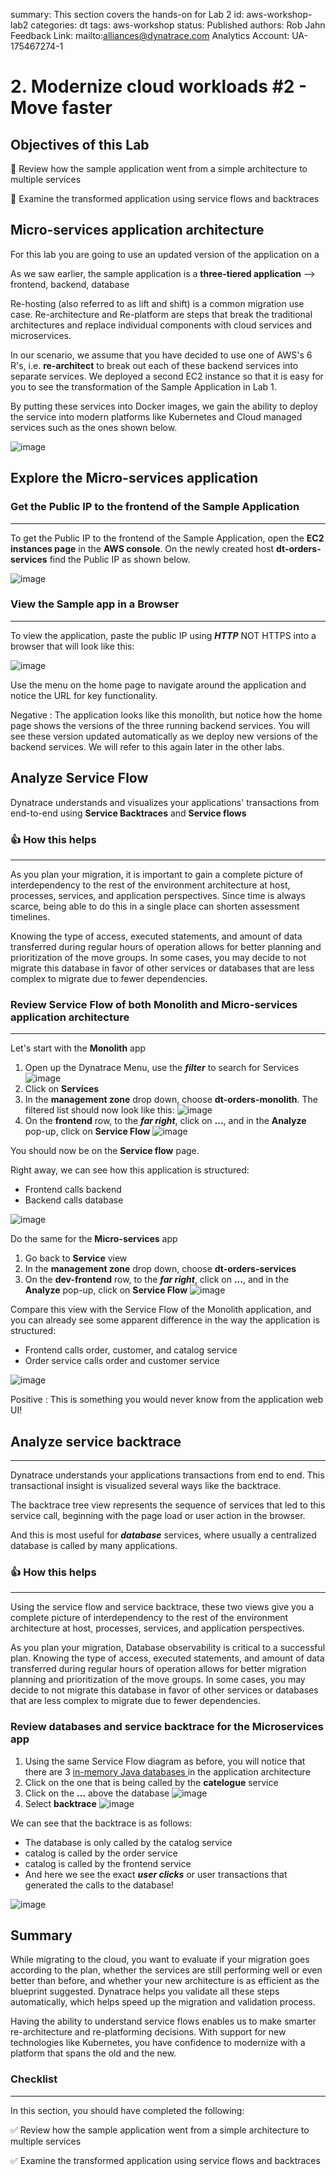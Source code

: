summary: This section covers the hands-on for Lab 2
id: aws-workshop-lab2
categories: dt
tags: aws-workshop
status: Published 
authors: Rob Jahn
Feedback Link: mailto:alliances@dynatrace.com
Analytics Account: UA-175467274-1

# 2. Modernize cloud workloads #2 - Move faster

## Objectives of this Lab 

🔷 Review how the sample application went from a simple architecture to multiple services 

🔷 Examine the transformed application using service flows and backtraces 

<!-- -->
## Micro-services application architecture

For this lab you are going to use an updated version of the application on a 

As we saw earlier, the sample application is a **three-tiered application** --> frontend, backend, database

Re-hosting (also referred to as lift and shift) is a common migration use case. Re-architecture and Re-platform are steps that break the traditional architectures and replace individual components with cloud services and microservices.

In our scenario, we assume that you have decided to use one of AWS's 6 R's, i.e. **re-architect** to break out each of these backend services into separate services. We deployed a second EC2 instance so that it is easy for you to see the transformation of the Sample Application in Lab 1.

By putting these services into Docker images, we gain the ability to deploy the service into modern platforms like Kubernetes and Cloud managed services such as the ones shown below.

![image](assets/aws-workshop/lab2-picture.png)

<!-- -->
## Explore the Micro-services application

### Get the Public IP to the frontend of the Sample Application
------------------------------------------------------------

To get the Public IP to the frontend of the Sample Application, open the **EC2 instances page** in the **AWS console**. On the newly created host **dt-orders-services** find the Public IP as shown below.

![image](assets/aws-workshop/setup-services-ip-address.png)

### View the Sample app in a Browser
--------------------------------

To view the application, paste the public IP using ***HTTP*** NOT HTTPS into a browser that will look like this:

![image](assets/aws-workshop/lab2-app.png)

Use the menu on the home page to navigate around the application and notice the URL for key functionality.

Negative
: The application looks like this monolith, but notice how the home page shows the versions of the three running backend services. You will see these version updated automatically as we deploy new versions of the backend services. We will refer to this again later in the other labs.

<!-- -->
## Analyze Service Flow

Dynatrace understands and visualizes your applications' transactions from end-to-end using **Service Backtraces** and **Service flows**

### 👍 How this helps
----------------

As you plan your migration, it is important to gain a complete picture of interdependency to the rest of the environment architecture at host, processes, services, and application perspectives. Since time is always scarce, being able to do this in a single place can shorten assessment timelines.

Knowing the type of access, executed statements, and amount of data transferred during regular hours of operation allows for better planning and prioritization of the move groups. In some cases, you may decide to not migrate this database in favor of other services or databases that are less complex to migrate due to fewer dependencies.

### Review Service Flow of both Monolith and Micro-services application architecture
-------------------

Let's start with the **Monolith** app
1. Open up the Dynatrace Menu, use the ***filter*** to search for Services
   ![image](assets/aws-workshop/service-menu.png)
2. Click on **Services**
3. In the **management zone** drop down, choose **dt-orders-monolith**. The filtered list should now look like this:
   ![image](assets/aws-workshop/lab2-services-monolith.png)
4. On the **frontend** row, to the ***far right***, click on **...**, and in the **Analyze** pop-up, click on **Service Flow**
   ![image](assets/aws-workshop/lab2-services-monolith-analyze.png)

You should now be on the **Service flow** page.

Right away, we can see how this application is structured:
- Frontend calls backend
- Backend calls database

![image](assets/aws-workshop/lab1-service-flow.png)

Do the same for the **Micro-services** app
1. Go back to **Service** view
2. In the **management zone** drop down, choose **dt-orders-services**
3. On the **dev-frontend** row, to the ***far right***, click on **...**, and in the **Analyze** pop-up, click on **Service Flow**
   ![image](assets/aws-workshop/lab2-services-micro-analyze.png)

Compare this view with the Service Flow of the Monolith application, and you can already see some apparent difference in the way the application is structured:
- Frontend calls order, customer, and catalog service
- Order service calls order and customer service

![image](assets/aws-workshop/lab2-service-flow.png)

Positive
: This is something you would never know from the application web UI!

<!-- -->
## Analyze service backtrace
-------------------------

Dynatrace understands your applications transactions from end to end. This transactional insight is visualized several ways like the backtrace.

The backtrace tree view represents the sequence of services that led to this service call, beginning with the page load or user action in the browser.

And this is most useful for ***database*** services, where usually a centralized database is called by many applications.


### 👍 How this helps
----------------

Using the service flow and service backtrace, these two views give you a complete picture of interdependency to the rest of the environment architecture at host, processes, services, and application perspectives.

As you plan your migration, Database observability is critical to a successful plan. Knowing the type of access, executed statements, and amount of data transferred during regular hours of operation allows for better migration planning and prioritization of the move groups. In some cases, you may decide to not migrate this database in favor of other services or databases that are less complex to migrate due to fewer dependencies.

### Review databases and service backtrace for the Microservices app
1. Using the same Service Flow diagram as before, you will notice that there are 3 <a href="http://hsqldb.org/)" target="_blank"> in-memory Java databases </a> in the application architecture
2. Click on the one that is being called by the **catelogue** service
3. Click on the **...** above the database
   ![image](assets/aws-workshop/lab2-db.png)
4. Select **backtrace**
   ![image](assets/aws-workshop/lab2-db-backtrace.png)


We can see that the backtrace is as follows:
- The database is only called by the catalog service
- catalog is called by the order service
- catalog is called by the frontend service
- And here we see the exact ***user clicks*** or user transactions that generated the calls to the database!

![image](assets/aws-workshop/lab2-backtrace.png)

<!-- -->
## Summary

While migrating to the cloud, you want to evaluate if your migration goes according to the plan, whether the services are still performing well or even better than before, and whether your new architecture is as efficient as the blueprint suggested. Dynatrace helps you validate all these steps automatically, which helps speed up the migration and
validation process.

Having the ability to understand service flows enables us to make smarter re-architecture and re-platforming decisions. With support for new technologies like Kubernetes, you have confidence to modernize with a platform that spans the old and the new.

### Checklist
---------

In this section, you should have completed the following:

✅ Review how the sample application went from a simple architecture to multiple services

✅ Examine the transformed application using service flows and backtraces